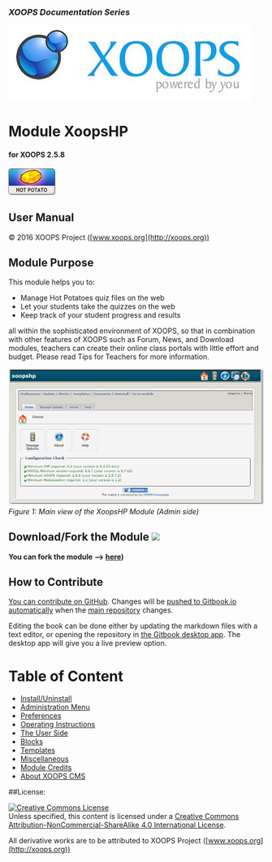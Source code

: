 ### _XOOPS Documentation Series_
![logoXoops.jpg](en/assets/logoXoops.jpg)

# Module XoopsHP
#### for XOOPS 2.5.8
      
![logoModule.png](en/assets/logoModule.png)
            
## User Manual

© 2016 XOOPS Project ([www.xoops.org](http://xoops.org))  

## Module Purpose 

This module helps you to: 

* Manage Hot Potatoes quiz files on the web
* Let your students take the quizzes on the web
* Keep track of your student progress and results

all within the sophisticated environment of XOOPS, so that in combination with other features of XOOPS such as Forum, News, and Download modules, teachers can create their online class portals with little effort and budget. Please read Tips for Teachers for more information.

![image001.png](en/assets/image001.png)
*Figure 1: Main view of the XoopsHP Module (Admin side)*

## Download/Fork the Module ![](http://xoops.org/images/forkit.png) 

**You can fork the module --> [here](https://github.com/XoopsModules25x/xoopshp))** 

## How to Contribute

[You can contribute on GitHub](https://github.com/XoopsDocs/xoopshp-tutorial). Changes will be [pushed to Gitbook.io automatically](https://www.gitbook.com/book/xoops/xoopshp-tutorial/activity) when the [main repository](https://github.com/XoopsDocs/xoopshp-tutorial) changes.

Editing the book can be done either by updating the markdown files with a text editor, or opening the repository in [the Gitbook desktop app](https://github.com/GitbookIO/editor/blob/master/README.md). The desktop app will give you a live preview option.

# Table of Content

* [Install/Uninstall](en/book/1install.md)
* [Administration Menu](en/book/2administration.md)
* [Preferences](en/book/3preferences.md)
* [Operating Instructions](en/book/4operations.md)
* [The User Side](en/book/5userside.md)
* [Blocks](en/book/6blocks.md)
* [Templates](en/book/7templates.md)
* [Miscellaneous](en/book/8other.md) 
* [Module Credits](en/book/9credits.md)
* [About XOOPS CMS](en/book/10aboutxoops.md)

##License:

<a rel="license" href="http://creativecommons.org/licenses/by-nc-sa/4.0/"><img alt="Creative Commons License" style="border-width:0" src="https://i.creativecommons.org/l/by-nc-sa/4.0/88x31.png" /></a><br />Unless specified, this content is licensed under a <a rel="license" href="http://creativecommons.org/licenses/by-nc-sa/4.0/">Creative Commons Attribution-NonCommercial-ShareAlike 4.0 International License</a>.

All derivative works are to be attributed to XOOPS Project ([www.xoops.org](http://xoops.org))
